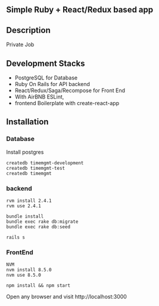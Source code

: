 ## Simple Ruby + React/Redux based app

## Description
Private Job

## Development Stacks

- PostgreSQL for Database
- Ruby On Rails for API backend
- React/Redux/Saga/Recompose for Front End
- With AirBNB ESLint,
- frontend Boilerplate with create-react-app

## Installation

### Database

Install postgres

```
createdb timemgmt-development
createdb timemgmt-test
createdb timemgmt
```

### backend

```
rvm install 2.4.1
rvm use 2.4.1

bundle install
bundle exec rake db:migrate
bundle exec rake db:seed

rails s
```

### FrontEnd

```
NVM
nvm install 8.5.0
nvm use 8.5.0

npm install && npm start
```

Open any browser and visit http://localhost:3000
